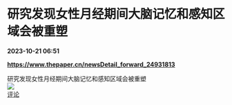# 研究发现女性月经期间大脑记忆和感知区域会被重塑

**2023-10-21 06:51**

**https://www.thepaper.cn/newsDetail_forward_24931813**

研究发现女性月经期间大脑记忆和感知区域会被重塑  
![](https://img3.chouti.com/CHOUTI_231021_ED687974370F4C5EBF0092F8A5E68589.jpg)  
[评论](https://m.chouti.com/link/40356481)